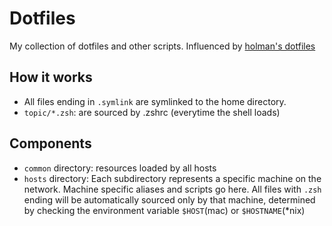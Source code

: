# Dotfiles

My collection of dotfiles and other scripts. Influenced by [holman's dotfiles](https://github.com/holman/dotfiles)

## How it works
- All files ending in `.symlink` are symlinked to the home directory.
- `topic/*.zsh`: are sourced by .zshrc (everytime the shell loads)


## Components
- `common` directory: resources loaded by all hosts
- `hosts` directory: Each subdirectory represents a specific machine on the network. Machine specific aliases and scripts go here. All files with `.zsh` ending will be automatically sourced only by that machine, determined by checking the environment variable `$HOST`(mac) or `$HOSTNAME`(*nix)